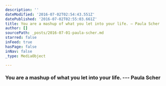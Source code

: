 ```yaml
---
description: ''
dateModified: '2016-07-02T02:54:43.551Z'
datePublished: '2016-07-02T02:55:03.661Z'
title: You are a mashup of what you let into your life. — Paula Scher
author: []
sourcePath: _posts/2016-07-01-paula-scher.md
starred: false
inFeed: true
hasPage: false
inNav: false
_type: MediaObject

---
```

### You are a mashup of what you let into your life. --- Paula Scher